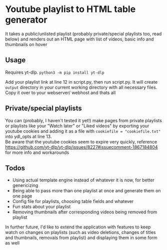 # Youtube playlist to HTML table generator

It takes a public/unlisted playlist (probably private/special playlists too, read below) and renders out an HTML page with list of videos, basic info and thumbnails on hover

## Usage

Requires yt-dlp. `python3 -m pip install yt-dlp`

Add your playlist link at line 12 in script.py, then run script.py. It will create `output` directory in your current working directory with all necessary files. Copy it over to your webserver/ webhost and thats all

## Private/special playlists

You can (probably, I haven't tested it yet!) make pages from private playlists or playlists like your "Watch later" or "Liked videos" by exporting your youtube cookies and adding it as a file with `cookiefile = "cookiefile.txt"` into ydl_opts at line 13.  
Be aware that the youtube cookies seem to expire very quickly, reference https://github.com/yt-dlp/yt-dlp/issues/8227#issuecomment-1867184804 for more info and workarounds

## Todos

* Using actual template engine instead of whatever it is now, for better genericizing
* Being able to pass more than one playlist at once and generate them on one page
* Config file for playlists, choosing table fields and whatever
* Fun stats about your playlist
* Removing thumbnails after corresponding videos being removed from playlist

In further future, I'd like to extend the application with features to keep watch on changes on playlists (such as video deletions, changes of titles and thumbnails, removals from playlist) and displaying them in some form as well
